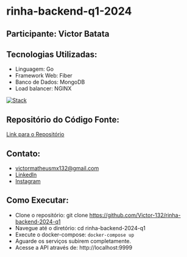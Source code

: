 # rinha-backend-q1-2024

## Participante: Victor Batata

## Tecnologias Utilizadas:
- Linguagem: Go
- Framework Web: Fiber
- Banco de Dados: MongoDB
- Load balancer: NGINX

[![Stack](https://skillicons.dev/icons?i=go,mongodb,nginx)](https://skillicons.dev)

## Repositório do Código Fonte: 
[Link para o Repositório](https://github.com/Victor-132/rinha-backend-2024-q1)

## Contato:
- [victormatheusmx132@gmail.com](mailto:victormatheusmx132@gmail.com)
- [LinkedIn](https://www.linkedin.com/in/victor-batata-b57b5112a/)
- [Instagram](https://www.instagram.com/victorkf132/)

## Como Executar:
- Clone o repositório: git clone https://github.com/Victor-132/rinha-backend-2024-q1
- Navegue até o diretório: cd rinha-backend-2024-q1
- Execute o docker-compose: `docker-compose up`
- Aguarde os serviços subirem completamente.
- Acesse a API através de: http://localhost:9999
